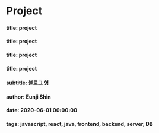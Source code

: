 # Project

#### title: project
#### title: project

#### title: project

#### title: project

#### subtitle: 블로그 형

#### author: Eunji Shin

#### date: 2020-06-01 00:00:00

#### tags: javascript, react, java, frontend, backend, server, DB
